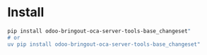 # Install

```bash
pip install odoo-bringout-oca-server-tools-base_changeset"
# or
uv pip install odoo-bringout-oca-server-tools-base_changeset"
```

